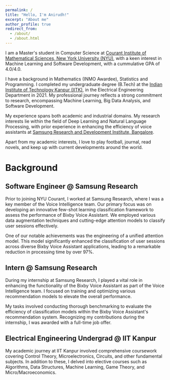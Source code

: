 ```yaml
---
permalink: /
title: "Hello, I'm Anirudh!"
excerpt: "About me"
author_profile: true
redirect_from: 
  - /about/
  - /about.html
---
```


I am a Master's student in Computer Science at [Courant Institute of Mathematical Sciences, New York University (NYU)](https://cims.nyu.edu/dynamic/), with a keen interest in Machine Learning and Software Development, with a cummulative GPA of 4.0/4.0. 

I have a background in Mathematics (INMO Awardee), Statistics and Programming. I completed my undergraduate degree (B.Tech) at the [Indian Institute of Technology Kanpur (IITK)](https://www.iitk.ac.in/), in the Electrical Engineering Department in 2021. My professional journey reflects a strong commitment to research, encompassing Machine Learning, Big Data Analysis, and Software Development. 

My experience spans both academic and industrial domains. My research interests lie within the field of Deep Learning and Natural Language Processing, with prior experience in enhancing the efficiency of voice assistants at [Samsung Research and Development Institute, Bangalore](https://research.samsung.com/sri-b).

Apart from my academic interests, I love to play football, journal, read novels, and keep up with current developments around the world.

Background
======

Software Engineer @ Samsung Research
------
Prior to joining NYU Courant, I worked at Samsung Research, where I was a key member of the Voice Intelligence team. Our primary focus was on developing an innovative few-shot learning classification framework to assess the performance of Bixby Voice Assistant. We employed various data augmentation techniques and cutting-edge attention models to classify user sessions effectively.

One of our notable achievements was the engineering of a unified attention model. This model significantly enhanced the classification of user sessions across diverse Bixby Voice Assistant applications, leading to a remarkable reduction in processing time by over 97%.

Intern @ Samsung Research
------
During my internship at Samsung Research, I played a vital role in enhancing the functionality of the Bixby Voice Assistant as part of the Voice Intelligence team. I focused on training and optimizing various recommendation models to elevate the overall performance. 

My tasks involved conducting thorough benchmarking to evaluate the efficiency of classification models within the Bixby Voice Assistant's recommendation system. Recognizing my contributions during the internship, I was awarded with a full-time job offer.

Electrical Engineering Undergrad @ IIT Kanpur
------
My academic journey at IIT Kanpur involved comprehensive coursework covering Control Theory, Microelectronics, Circuits, and other fundamental subjects. In addition to these, I delved into elective courses such as Algorithms, Data Structures, Machine Learning, Game Theory, and Micro/Macroeconomics.
